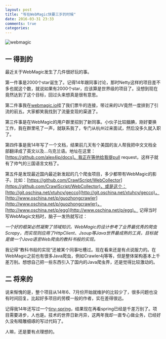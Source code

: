 ```yaml
---
layout: post
title: "写在WebMagic快要三岁的时候"
date: 2016-03-31 23:33
comments: true
categories: 
---
```


![webmagic](https://camo.githubusercontent.com/77fe3da40f9b2c5839df0267890a2457a64003e0/68747470733a2f2f7261772e6769746875622e636f6d2f636f64653463726166742f7765626d616769632f6d61737465722f6173736574732f6c6f676f2e6a7067)

## 一 得到的

最近关于WebMagic发生了几件很好玩的事。

第一件事是2000个star诞生了。记得14年跟同事讨论，那时Netty这样的项目差不多也就这个数，就说如果有2000个star，应该算是世界级的项目了。没想到现在竟然达到了这个目标，回过头来想真是很有意思。

<!--more-->

第二件事我在[webmagic.io](http://webmagic.io)挂了我们票牛的连接，带过来的UV竟然一度排到了引流的前五。大家都笑我找到了流量变现的渠道了。

第三件事是在WebMagic的用户群里招到了新同事。小伙子比较腼腆，刚好要换工作，我在群里吼了一声，就联系我了，专门从杭州过来面试，然后没多久就入职了。

第四件事是我14年写了一个文档，结果前几天有个美国的友人帮我把中文文档全部翻译成了英文以及…乌克兰语。地址在这里：[https://github.com/alex4ip/docs]。我正在等他给我提pull request，这样子就有了帅气的三国语言文档了。

第五件是发现最近国内最近新发起的几个爬虫项目，多少都带有WebMagic的影子。比如：[https://github.com/CrawlScript/WebCollector](https://github.com/CrawlScript/WebCollector)，或是这个：[http://git.oschina.net/xtuhcy/gecco](http://git.oschina.net/xtuhcy/gecco)，[http://www.oschina.net/p/guozhongcrawler](http://www.oschina.net/p/guozhongcrawler)，[http://www.oschina.net/p/egg](http://www.oschina.net/p/egg)。
记得当时写WebMagic文档时，脑子一发热就写过：

*一个好的框架必然凝聚了领域知识。WebMagic的设计参考了业界最优秀的爬虫Scrapy，而实现则应用了HttpClient、Jsoup等Java世界最成熟的工具，目标就是做一个Java语言Web爬虫的教科书般的实现。*

我记得“教科书般的实现”还被某个同事吐槽过。现在看来还是有点说服力的。在WebMagic之前也有很多Java爬虫，例如Crawler4j等等，但是整体架构基本上千差万别。想想自己把一些东西引入了国内的Java爬虫界，还是觉得比较激动的。

## 二 将来的

说来惭愧的是，整个项目从14年6、7月份开始就维护的比较少了，很多问题也没有时间回复。比起好多项目的劳模一般的作者，实在差得很远。

记得我14年还写过一个[tiny-spring](https://github.com/code4craft/tiny-spring)，结果现在再看spring已经是千差万别了。项目需要进步，人也是。技术的世界日新月异，这两年我却一直专心做业务，已经好久没有精雕细琢的写过代码了。

人嘛，还是要有点理想的。